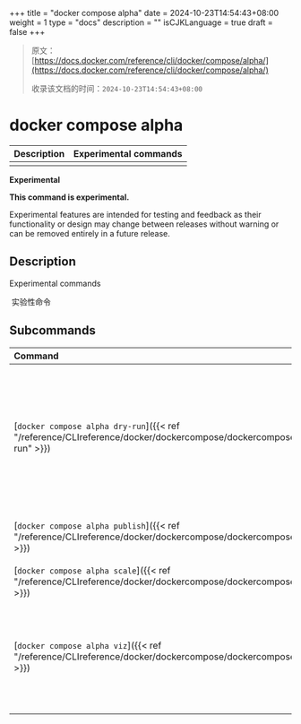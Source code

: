 +++
title = "docker compose alpha"
date = 2024-10-23T14:54:43+08:00
weight = 1
type = "docs"
description = ""
isCJKLanguage = true
draft = false
+++

> 原文：[https://docs.docker.com/reference/cli/docker/compose/alpha/](https://docs.docker.com/reference/cli/docker/compose/alpha/)
>
> 收录该文档的时间：`2024-10-23T14:54:43+08:00`

# docker compose alpha

| Description | Experimental commands |
| :---------- | --------------------- |
|             |                       |

**Experimental**

**This command is experimental.**

Experimental features are intended for testing and feedback as their functionality or design may change between releases without warning or can be removed entirely in a future release.

## Description

Experimental commands

​	实验性命令

## Subcommands

| Command                                                      | Description                                                  |
| :----------------------------------------------------------- | :----------------------------------------------------------- |
| [`docker compose alpha dry-run`]({{< ref "/reference/CLIreference/docker/dockercompose/dockercomposealpha/dockercomposealphadry-run" >}}) | 实验性 - 干运行命令允许您测试命令而不应用更改 EXPERIMENTAL - Dry run command allow you to test a command without applying changes |
| [`docker compose alpha publish`]({{< ref "/reference/CLIreference/docker/dockercompose/dockercomposealpha/dockercomposealphapublish" >}}) | 发布 Compose 应用 Publish compose application                |
| [`docker compose alpha scale`]({{< ref "/reference/CLIreference/docker/dockercompose/dockercomposealpha/dockercomposealphascale" >}}) | 缩放服务 Scale services                                      |
| [`docker compose alpha viz`]({{< ref "/reference/CLIreference/docker/dockercompose/dockercomposealpha/dockercomposealphaviz" >}}) | 实验性 - 从您的 Compose 文件生成 Graphviz 图 EXPERIMENTAL - Generate a graphviz graph from your compose file |
